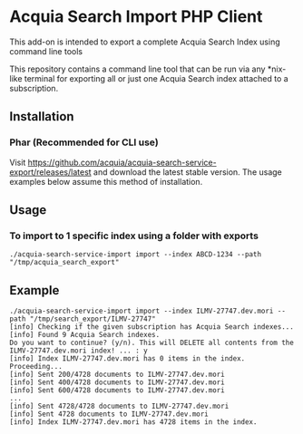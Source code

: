 # Acquia Search Import PHP Client


This add-on is intended to export a complete Acquia Search Index using command line tools

This repository contains a command line tool that can be run via any *nix-like terminal 
for exporting all or just one Acquia Search index attached to a subscription.

## Installation

### Phar (Recommended for CLI use)

Visit https://github.com/acquia/acquia-search-service-export/releases/latest and download the
latest stable version. The usage examples below assume this method of installation.

## Usage

### To import to 1 specific index using a folder with exports

    ./acquia-search-service-import import --index ABCD-1234 --path "/tmp/acquia_search_export"

## Example

    ./acquia-search-service-import import --index ILMV-27747.dev.mori --path "/tmp/search_export/ILMV-27747"
    [info] Checking if the given subscription has Acquia Search indexes...
    [info] Found 9 Acquia Search indexes.
    Do you want to continue? (y/n). This will DELETE all contents from the ILMV-27747.dev.mori index! ... : y
    [info] Index ILMV-27747.dev.mori has 0 items in the index. Proceeding...
    [info] Sent 200/4728 documents to ILMV-27747.dev.mori
    [info] Sent 400/4728 documents to ILMV-27747.dev.mori
    [info] Sent 600/4728 documents to ILMV-27747.dev.mori
    ...
    [info] Sent 4728/4728 documents to ILMV-27747.dev.mori
    [info] Sent 4728 documents to ILMV-27747.dev.mori
    [info] Index ILMV-27747.dev.mori has 4728 items in the index.

